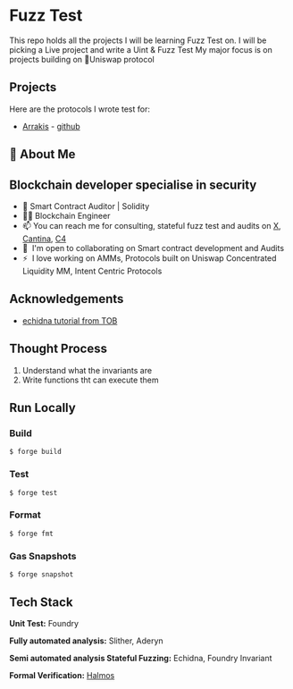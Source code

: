 # Fuzz Test

This repo holds all the projects I will be learning Fuzz Test on. 
I will be picking a Live project and write a Uint & Fuzz Test
My major focus is on projects building on 🐴Uniswap protocol

## Projects

Here are the protocols I wrote test for:

- [Arrakis](https://www.arrakis.finance/) - [github](https://github.com/ArrakisFinance/v2-core)


## 🚀 About Me
Blockchain developer specialise in security
-----------------------------------------------------

*   🔐 Smart Contract Auditor | Solidity
*   👨‍🔬 Blockchain Engineer
*   📫 You can reach me for consulting, stateful fuzz test and audits on [X](https://twitter.com/0xFave), [Cantina](https://cantina.xyz/u/0xfave), [C4](https://code4rena.com/@0xfave)
*   🤝  I'm open to collaborating on Smart contract development and Audits
*   ⚡  I love working on AMMs, Protocols built on Uniswap Concentrated Liquidity MM, Intent Centric Protocols

## Acknowledgements

 - [echidna tutorial from TOB](https://github.com/crytic/echidna-streaming-series)


## Thought Process
1. Understand what the invariants are
2. Write functions tht can execute them


## Run Locally

### Build

```shell
$ forge build
```

### Test

```shell
$ forge test
```

### Format

```shell
$ forge fmt
```

### Gas Snapshots

```shell
$ forge snapshot
```

## Tech Stack

**Unit Test:** Foundry

**Fully automated analysis:** Slither, Aderyn

**Semi automated analysis Stateful Fuzzing:** Echidna, Foundry Invariant

**Formal Verification:** [Halmos](https://github.com/a16z/halmos/blob/main/docs/getting-started.md)
